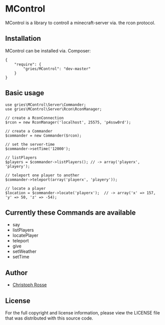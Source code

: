 MControl
========

MControl is a library to controll a minecraft-server via. the rcon protocol.

Installation
------------

MControl can be installed via. Composer:

    {
        "require": {
            "gries/MControl": "dev-master"
        }
    }

Basic usage
-----------
    use gries\MControl\Server\Commander;
    use gries\MControl\Server\Rcon\RconManager;

    // create a RconConnection
    $rcon = new RconManager('localhost', 25575, 'p4ssw0rd');

    // create a Commander
    $commander = new Commander($rcon);

    // set the server-time
    $commander->setTime('12000');

    // listPlayers
    $players = $commander->listPlayers(); // -> array('playerx', 'playery');

    // teleport one player to another
    $commander->teleport(array('playerx', 'playery'));

    // locate a player
    $location = $commander->locate('playerx');  // -> array('x' => 157, 'y' => 50, 'z' => -54);

Currently these Commands are available
--------------------------------------

- say
- listPlayers
- locatePlayer
- teleport
- give
- setWeather
- setTime


Author
------

- [Christoph Rosse](http://twitter.com/griesx)

License
-------

For the full copyright and license information, please view the LICENSE file that was distributed with this source code.
